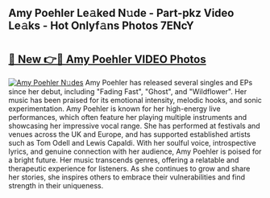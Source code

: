## Amy Poehler Le𝚊ked N𝚞de - Part-pkz Video Le𝚊ks - Hot Onlyf𝚊ns Photos 7ENcY

# <h2><a href="http://ac14235.deff.icu/?id=Amy+Poehler">🔗 New 👉🔴 Amy Poehler VIDEO Photos</a></h2>

[![Amy Poehler N𝚞des](https://i.imgur.com/rIISA9y.gif)](http://ac14235.deff.icu/?id=Amy+Poehler)
Amy Poehler has released several singles and EPs since her debut, including "Fading Fast", "Ghost", and "Wildflower". Her music has been praised for its emotional intensity, melodic hooks, and sonic experimentation. Amy Poehler is known for her high-energy live performances, which often feature her playing multiple instruments and showcasing her impressive vocal range. She has performed at festivals and venues across the UK and Europe, and has supported established artists such as Tom Odell and Lewis Capaldi. With her soulful voice, introspective lyrics, and genuine connection with her audience, Amy Poehler is poised for a bright future. Her music transcends genres, offering a relatable and therapeutic experience for listeners. As she continues to grow and share her stories, she inspires others to embrace their vulnerabilities and find strength in their uniqueness.
